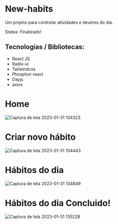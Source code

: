 # New-habits

<p> Um projeto para controlar atividades e deveres do dia. </p>
<p> Status: Finalizado!</p>

<h2> Tecnologias / Bibliotecas: </h2>

+ React JS
+ Radix-ui
+ Tailwindcss
+ Phosphor-react
+ Dayjs
+ axios

<h1> Home </h1>

![Captura de tela 2023-01-31 134323](https://user-images.githubusercontent.com/66790414/215825070-7f29d20b-921f-46b6-b44c-7c61ba9f447d.png)

<h1> Criar novo hábito </h1>

![Captura de tela 2023-01-31 134443](https://user-images.githubusercontent.com/66790414/215827289-a8b40b75-8aad-48f1-b834-5bc4bb1835b7.png)

<h1> Hábitos do dia</h1>

![Captura de tela 2023-01-31 134849](https://user-images.githubusercontent.com/66790414/215828334-02adc487-b32a-40bb-926a-eb2d0035c897.png)

<h1> Hábitos do dia Concluido!</h1>

![Captura de tela 2023-01-31 135228](https://user-images.githubusercontent.com/66790414/215829015-d3eed555-1815-4743-a3c8-18953774182b.png)


